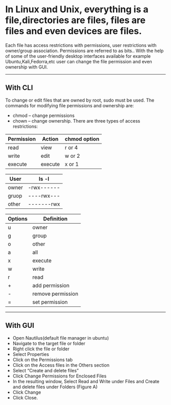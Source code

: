 # In Linux and Unix, everything is a file,directories are files, files are files and even devices are files.

Each file has access restrictions with permissions, user restrictions with owner/group association. Permissions are referred to as bits.. With the help of some of the user-friendly desktop interfaces available for example Ubuntu,Kali,Fedorra,etc user can change the file permission and even ownership with GUI.
***
## With CLI
To change or edit files that are owned by root, sudo must be used.
The commands for modifying file permissions and ownership are:

* chmod – change permissions
* chown – change ownership.
There are three types of access restrictions:

|Permission | Action | chmod option |
|-----------|--------|--------------|
|read       | view | 	r or 4      |
|write      | edit |  w or 2      |
|execute    | execute|  x or 1      |

|User | ls -l  |
|-----------|--------|
| owner     |-rwx------| 	
| gruop     | ----rwx---| 
| other    | -------rwx|


| Options | Definition |
----------|------------|
|u |owner | 
|g |group |
|o |other |
|a |all |
|x |execute|
|w |write|
|r |read |
|+|add permission|
|-|remove permission|
|=|set permission|





***
## With GUI

* Open Nautilus(default file manager in ubuntu)
* Navigate to the target file or folder
* Right click the file or folder
* Select Properties
* Click on the Permissions tab
* Click on the Access files in the Others section
* Select “Create and delete files”
* Click Change Permissions for Enclosed Files
* In the resulting window, Select Read and Write under Files and Create and delete files under Folders (Figure A)
* Click Change
* Click Close.
